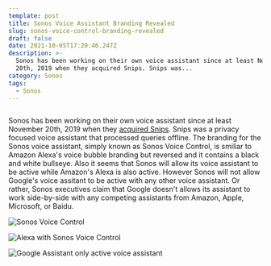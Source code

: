 ```yaml
---
template: post
title: Sonos Voice Assistant Branding Revealed
slug: sonos-voice-control-branding-revealed
draft: false
date: 2021-10-05T17:20:46.247Z
description: >-
  Sonos has been working on their own voice assistant since at least November
  20th, 2019 when they acquired Snips. Snips was...
category: Sonos
tags:
  - Sonos
---
```



![]()

Sonos has been working on their own voice assistant since at least November 20th, 2019 when they [acquired Snips](https://investors.sonos.com/news-and-events/investor-news/latest-news/2019/Sonos-Announces-Acquisition-of-Snips/default.aspx). Snips was a privacy focused voice assistant that processed queries offline. The branding for the Sonos voice assistant, simply known as Sonos Voice Control, is smiliar to Amazon Alexa's voice bubble branding but reversed and it contains a black and white bullseye. Also it seems that Sonos will allow its voice assistant to be active while Amazon's Alexa is also active. However Sonos will not allow Google's voice assitant to be active with any other voice assistant. Or rather, Sonos executives claim that Google doesn't allows its assistant to work side-by-side with any competing assistants from Amazon, Apple, Microsoft, or Baidu.

![](/media/svc_popup.png "Sonos Voice Control")

![](/media/concurrency_alexa_vs_svc.png "Alexa with Sonos Voice Control")

![](/media/concurrency_svc_vs_google.png "Google Assistant only active voice assistant")
